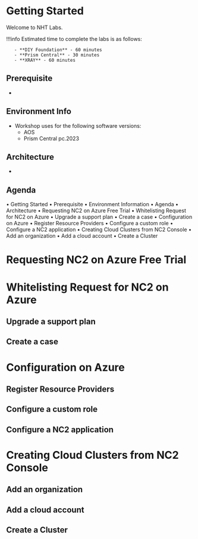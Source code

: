 

# Getting Started 

Welcome to NHT Labs.

!!!info
       Estimated time to complete the labs is as follows:

       - **DIY Foundation** - 60 minutes
       - **Prism Central** - 30 minutes
       - **XRAY** - 60 minutes

## Prerequisite

- 

## Environment Info

- Workshop uses for the following software versions:
  - AOS 
  - Prism Central pc.2023


## Architecture

- 
## Agenda
• Getting Started
    • Prerequisite
    • Environment Information
    • Agenda
    • Architecture
• Requesting NC2 on Azure Free Trial
• Whitelisting Request for NC2 on Azure
    • Upgrade a support plan
    • Create a case
• Configuration on Azure
    • Register Resource Providers
    • Configure a custom role
    • Configure a NC2 application
• Creating Cloud Clusters from NC2 Console
    • Add an organization
    • Add a cloud account
    • Create a Cluster

# Requesting NC2 on Azure Free Trial

# Whitelisting Request for NC2 on Azure
## Upgrade a support plan
## Create a case

# Configuration on Azure
## Register Resource Providers
## Configure a custom role
## Configure a NC2 application

# Creating Cloud Clusters from NC2 Console
 ## Add an organization
 ## Add a cloud account
 ## Create a Cluster
